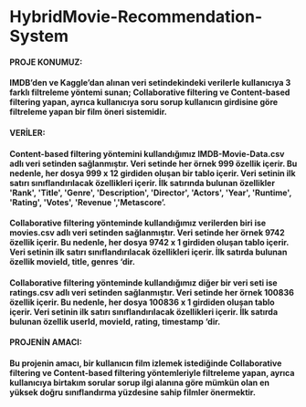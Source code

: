 # HybridMovie-Recommendation-System

#### PROJE KONUMUZ:
#### IMDB’den ve Kaggle’dan alınan veri setindekindeki verilerle kullanıcıya 3 farklı filtreleme yöntemi sunan; Collaborative filtering ve Content-based filtering yapan, ayrıca   kullanıcıya soru sorup kullanıcın girdisine göre filtreleme yapan bir film öneri sistemidir.



#### VERİLER:
#### Content-based filtering yöntemini kullandığımız IMDB-Movie-Data.csv adlı veri setinden sağlanmıştır. Veri setinde her örnek 999 özellik içerir. Bu nedenle, her dosya 999 x 12 girdiden oluşan bir tablo içerir. Veri setinin ilk satırı sınıflandırılacak özellikleri içerir. İlk satırında bulunan özellikler 'Rank', 'Title', 'Genre', 'Description', 'Director', 'Actors', 'Year', 'Runtime', 'Rating', 'Votes', 'Revenue ','Metascore’.

#### Collaborative filtering yönteminde kullandığımız verilerden biri ise movies.csv adlı veri setinden sağlanmıştır. Veri setinde her örnek 9742 özellik içerir. Bu nedenle, her dosya 9742 x 1 girdiden oluşan tablo içerir. Veri setinin ilk satırı sınıflandırılacak özellikleri içerir. İlk satırda bulunan özellik movieId, title, genres ‘dir. 

#### Collaborative filtering yönteminde kullandığımız diğer bir veri seti ise ratings.csv adlı veri setinden sağlanmıştır. Veri setinde her örnek 100836 özellik içerir. Bu nedenle, her dosya 100836 x 1 girdiden oluşan tablo içerir. Veri setinin ilk satırı sınıflandırılacak özellikleri içerir. İlk satırda bulunan özellik userId, movieId, rating, timestamp ‘dir.



#### PROJENİN AMACI:
#### Bu projenin amacı, bir kullanıcın film izlemek istediğinde Collaborative filtering ve Content-based filtering yöntemleriyle filtreleme yapan, ayrıca kullanıcıya birtakım sorular sorup ilgi alanına göre mümkün olan en yüksek doğru sınıflandırma yüzdesine sahip filmler önermektir.
